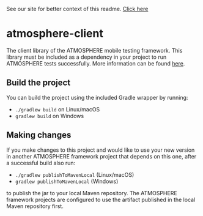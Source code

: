 See our site for better context of this readme. [Click here](http://atmosphereframework.com/)

# atmosphere-client
The client library of the ATMOSPHERE mobile testing framework. This library must be included as a dependency in your project to run ATMOSPHERE tests successfully. More information can be found [here](https://github.com/MusalaSoft/atmosphere-docs).

## Build the project
You can build the project using the included Gradle wrapper by running:
* `./gradlew build` on Linux/macOS
* `gradlew build` on Windows

## Making changes
If you make changes to this project and would like to use your new version in another ATMOSPHERE framework project that depends on this one, after a successful build also run:
* `./gradlew publishToMavenLocal` (Linux/macOS)
* `gradlew publishToMavenLocal` (Windows)

to publish the jar to your local Maven repository. The ATMOSPHERE framework projects are configured to use the artifact published in the local Maven repository first.
